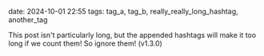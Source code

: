 date: 2024-10-01 22:55
tags: tag_a, tag_b, really_really_long_hashtag, another_tag

This post isn't particularly long, but the appended hashtags will make it too
long if we count them! So ignore them! (v1.3.0)
